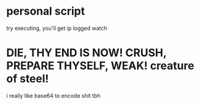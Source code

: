 # personal script
try executing, you'll get ip logged watch

# DIE, THY END IS NOW! CRUSH, PREPARE THYSELF, WEAK! creature of steel!
i really like base64 to encode shit tbh
